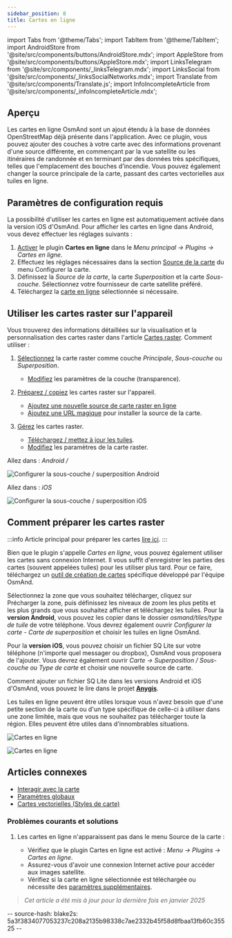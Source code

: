 ```yaml
---
sidebar_position: 8
title: Cartes en ligne
---
```


import Tabs from '@theme/Tabs';
import TabItem from '@theme/TabItem';
import AndroidStore from '@site/src/components/buttons/AndroidStore.mdx';
import AppleStore from '@site/src/components/buttons/AppleStore.mdx';
import LinksTelegram from '@site/src/components/_linksTelegram.mdx';
import LinksSocial from '@site/src/components/_linksSocialNetworks.mdx';
import Translate from '@site/src/components/Translate.js';
import InfoIncompleteArticle from '@site/src/components/_infoIncompleteArticle.mdx';


## Aperçu

Les cartes en ligne OsmAnd sont un ajout étendu à la base de données OpenStreetMap déjà présente dans l'application. Avec ce plugin, vous pouvez ajouter des couches à votre carte avec des informations provenant d'une source différente, en commençant par la vue satellite ou les itinéraires de randonnée et en terminant par des données très spécifiques, telles que l'emplacement des bouches d'incendie. Vous pouvez également changer la source principale de la carte, passant des cartes vectorielles aux tuiles en ligne.


## Paramètres de configuration requis

La possibilité d'utiliser les cartes en ligne est automatiquement activée dans la version iOS d'OsmAnd. Pour afficher les cartes en ligne dans Android, vous devez effectuer les réglages suivants :

1. [Activer](../plugins/index.md#enable--disable) le plugin **Cartes en ligne** dans le *Menu principal → Plugins → Cartes en ligne*.
2. Effectuez les réglages nécessaires dans la section [Source de la carte](../map/raster-maps.md#select-raster-maps) du menu Configurer la carte.
3. Définissez la *Source de la carte*, la carte *Superposition* et la carte *Sous-couche*. Sélectionnez votre fournisseur de carte satellite préféré.
4. Téléchargez la [carte en ligne](#how-to-prepare-raster-maps) sélectionnée si nécessaire.


## Utiliser les cartes raster sur l'appareil

Vous trouverez des informations détaillées sur la visualisation et la personnalisation des cartes raster dans l'article [Cartes raster](../map/raster-maps.md). Comment utiliser :

1. [Sélectionnez](../map/raster-maps.md#select-raster-maps) la carte raster comme couche *Principale*, *Sous-couche* ou *Superposition*.
    - [Modifiez](../map/raster-maps.md#how-to-use-raster-maps) les paramètres de la couche (transparence).

2. [Préparez / copiez](../map/raster-maps.md#prepare--copy-raster-maps-to-device) les cartes raster sur l'appareil.
    - [Ajoutez une nouvelle source de carte raster en ligne](../map/raster-maps.md#add-new-online-raster-map-source)
    - [Ajoutez une URL magique](../map/raster-maps.md#magic-url-to-install-map-source) pour installer la source de la carte.

3. [Gérez](../map/raster-maps.md#manage-raster-maps) les cartes raster.
    - [Téléchargez / mettez à jour les tuiles](../map/raster-maps.md#download--update-tiles).
    - [Modifiez](../map/raster-maps.md#change-raster-map-parameters) les paramètres de la carte raster.


<Tabs groupId="operating-systems">

<TabItem value="android" label="Android">

Allez dans : *Android* *<Translate android="true" ids="shared_string_menu,configure_map,layer_overlay"/> / <Translate android="true" ids="layer_underlay"/>*

![Configurer la sous-couche / superposition Android](@site/static/img/plugins/online-maps/config-underlay-overlay-android.png)

</TabItem>

<TabItem value="ios" label="iOS">

Allez dans : *iOS* *<Translate ios="true" ids="shared_string_menu,configure_map,map_settings_overunder"/>*

![Configurer la sous-couche / superposition iOS](@site/static/img/plugins/online-maps/config-underlay-overlay-ios.png)

</TabItem>

</Tabs>


## Comment préparer les cartes raster

:::info
Article principal pour préparer les cartes [lire ici](https://docs.osmand.net/docs/technical/map-creation/create-offline-maps-yourself#raster-maps-advanced).
:::

Bien que le plugin s'appelle *Cartes en ligne*, vous pouvez également utiliser les cartes sans connexion Internet. Il vous suffit d'enregistrer les parties des cartes (souvent appelées tuiles) pour les utiliser plus tard. Pour ce faire, téléchargez un [outil de création de cartes](http://download.osmand.net/latest-night-build/OsmAndMapCreator-main.zip) spécifique développé par l'équipe OsmAnd.

Sélectionnez la zone que vous souhaitez télécharger, cliquez sur Précharger la zone, puis définissez les niveaux de zoom les plus petits et les plus grands que vous souhaitez afficher et téléchargez les tuiles.
Pour la **version Android**, vous pouvez les copier dans le dossier *osmand/tiles/*type de tuile** de votre téléphone. Vous devrez également ouvrir *Configurer la carte - Carte de superposition* et choisir les tuiles en ligne OsmAnd.

Pour la **version iOS**, vous pouvez choisir un fichier SQ Lite sur votre téléphone (n'importe quel messager ou dropbox), OsmAnd vous proposera de l'ajouter. Vous devrez également ouvrir *Carte → Superposition / Sous-couche ou Type de carte* et choisir une nouvelle source de carte.

Comment ajouter un fichier SQ Lite dans les versions Android et iOS d'OsmAnd, vous pouvez le lire dans le projet <a href="https://anygis.ru/Web/Html/Osmand_en"><b>Anygis</b></a>.


Les tuiles en ligne peuvent être utiles lorsque vous n'avez besoin que d'une petite section de la carte ou d'un type spécifique de celle-ci à utiliser dans une zone limitée, mais que vous ne souhaitez pas télécharger toute la région. Elles peuvent être utiles dans d'innombrables situations.

![Cartes en ligne](@site/static/img/plugins/online-maps/map_creator.jpg)

![Cartes en ligne](@site/static/img/plugins/online-maps/map_creator_menu.jpg)


## Articles connexes

- [Interagir avec la carte](../../user/map/interact-with-map.md)
- [Paramètres globaux](../../user/personal/global-settings.md)
- [Cartes vectorielles (Styles de carte)](../../user/map/vector-maps.md)

### Problèmes courants et solutions

1. Les cartes en ligne n'apparaissent pas dans le menu Source de la carte :

    - Vérifiez que le plugin Cartes en ligne est activé : *Menu → Plugins → Cartes en ligne*.
    - Assurez-vous d'avoir une connexion Internet active pour accéder aux images satellite.
    - Vérifiez si la carte en ligne sélectionnée est téléchargée ou nécessite des [paramètres supplémentaires](../map/raster-maps.md#select-raster-maps).

> *Cet article a été mis à jour pour la dernière fois en janvier 2025*

-- source-hash: blake2s: 5a3f3834077053237c208a2135b98338c7ae2332b45f58d8fbaa13fb60c35525 --
